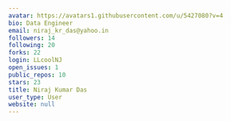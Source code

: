 ```yaml
---
avatar: https://avatars1.githubusercontent.com/u/5427080?v=4
bio: Data Engineer
email: niraj_kr_das@yahoo.in
followers: 14
following: 20
forks: 22
login: LLcoolNJ
open_issues: 1
public_repos: 10
stars: 23
title: Niraj Kumar Das
user_type: User
website: null
---
```

